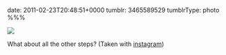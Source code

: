 date: 2011-02-23T20:48:51+0000
tumblr: 3465589529
tumblrType: photo
%%%

![](tumblr_lh2xdd4hEY1qbnvjco1_640.jpg)

What about all the other steps? (Taken with <a href="http://instagr.am">instagram</a>)
